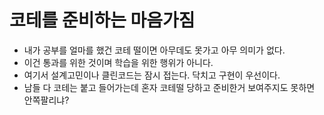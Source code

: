 # 코테를 준비하는 마음가짐

- 내가 공부를 얼마를 했건 코테 떨이면 아무데도 못가고 아무 의미가 없다.
- 이건 통과를 위한 것이며 학습을 위한 행위가 아니다.
- 여기서 설계고민이나 클린코드는 잠시 접는다. 닥치고 구현이 우선이다.
- 남들 다 코테는 붙고 들어가는데 혼자 코테떨 당하고 준비한거 보여주지도 못하면 안쪽팔리냐?
